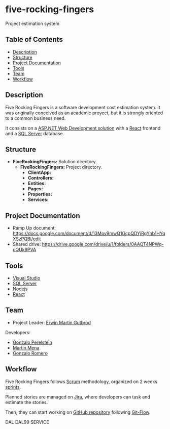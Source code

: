 # five-rocking-fingers
Project estimation system 

## Table of Contents

- [Description](#description)
- [Structure](#structure)
- [Project Documentation](#project-documentation)
- [Tools](#tools)
- [Team](#team)
- [Workflow](#workflow)

## Description

Five Rocking Fingers is a software development cost estimation system.
It was originally conceived as an academic proyect, but it is strongly oriented to a common business need.

It consists on a [ASP.NET Web Development solution](https://visualstudio.microsoft.com/es/downloads/) with a [React](https://reactjs.org/) frontend and a [SQL Server](https://www.microsoft.com/es-es/sql-server/sql-server-downloads) database.

## Structure

* **FiveRockingFingers:** Solution directory.
    * **FiveRockingFingers:** Project directory.
        * **ClientApp:**
        * **Controllers:**
        * **Entities:**
        * **Pages:**
        * **Properties:**
        * **Services:**

## Project Documentation

* Ramp Up document: https://docs.google.com/document/d/13Mov9mwQ1GcpQDYjRgYnb1HYqXSzPQBi/edit
* Shared drive: https://drive.google.com/drive/u/1/folders/0AAQT4NPWq-uQUk9PVA

## Tools
* [Visual Studio](https://visualstudio.microsoft.com/es/downloads/)
* [SQL Server](https://www.microsoft.com/es-es/sql-server/sql-server-downloads)
* [Nodejs](https://nodejs.org/en/)
* [React](https://reactjs.org/)

## Team

* Project Leader: [Erwin Martin Gutbrod](https://github.com/egutbrod)

Developers:
* [Gonzalo Perelstein](https://github.com/gperelstein)
* [Martin Mena](https://github.com/martinmena)
* [Gonzalo Romero](https://github.com/gonzalorom)

## Workflow

Five Rocking Fingers follows [Scrum](https://www.scrum.org/) methodology, organized on 2 weeks [sprints](https://drive.google.com/drive/u/1/folders/1_6KpLydBq47Twx6AwBgNiROTDHJbZCmk).

Planned stories are managed on [Jira](https://makingsense.atlassian.net/secure/RapidBoard.jspa?rapidView=73&projectKey=FIVE&view=planning.nodetail&selectedIssue=FIVE-153&issueLimit=100), where developers can task and estimate the stories.

Then, they can start working on [GitHub repository](https://github.com/MakingSense/five-rocking-fingers) following [Git-Flow](https://datasift.github.io/gitflow/IntroducingGitFlow.html).

DAL
DAL99
SERVICE